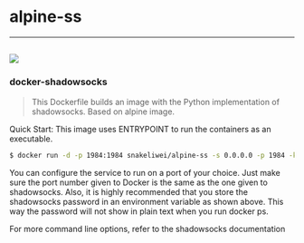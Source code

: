 # alpine-ss
---
## [![](https://badge.imagelayers.io/snakeliwei/alpine-ss:latest.svg)](https://imagelayers.io/?images=snakeliwei/alpine-ss:latest 'Get your own badge on imagelayers.io')
### docker-shadowsocks
>This Dockerfile builds an image with the Python implementation of shadowsocks. Based on alpine image.

Quick Start:
This image uses ENTRYPOINT to run the containers as an executable.
```bash
$ docker run -d -p 1984:1984 snakeliwei/alpine-ss -s 0.0.0.0 -p 1984 -k $SSPASSWORD -m aes-256-cfb
```
You can configure the service to run on a port of your choice. Just make sure the port number given to Docker is the same as the one given to shadowsocks. Also, it is highly recommended that you store the shadowsocks password in an environment variable as shown above. This way the password will not show in plain text when you run docker ps.

For more command line options, refer to the shadowsocks documentation
